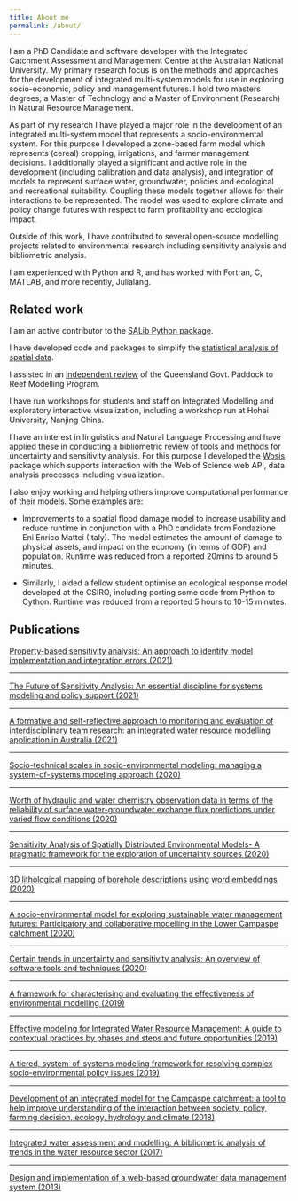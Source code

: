 ```yaml
---
title: About me
permalink: /about/
---
```


I am a PhD Candidate and software developer with the Integrated Catchment Assessment and Management Centre at the Australian National University. My primary research focus is on the methods and approaches for the development of integrated multi-system models for use in exploring socio-economic, policy and management futures. I hold two masters degrees; a Master of Technology and a Master of Environment (Research) in Natural Resource Management. 

As part of my research I have played a major role in the development of an integrated multi-system model that represents a socio-environmental system. For this purpose I developed a zone-based farm model which represents (cereal) cropping, irrigations, and farmer management decisions. I additionally played a significant and active role in the development (including calibration and data analysis), and integration of models to represent surface water, groundwater, policies and ecological and recreational suitability. Coupling these models together allows for their interactions to be represented. The model was used to explore climate and policy change futures with respect to farm profitability and ecological impact.

Outside of this work, I have contributed to several open-source modelling projects related to environmental research including sensitivity analysis and bibliometric analysis. 

I am experienced with Python and R, and has worked with Fortran, C, MATLAB, and more recently, Julialang.

## Related work

I am an active contributor to the [SALib Python package](https://github.com/salib/salib).

I have developed code and packages to simplify the [statistical analysis of spatial data](https://github.com/MamadioCMCC/HazardRiskScripts/tree/master/scripts/HazardStats).

I assisted in an [independent review](https://trove.nla.gov.au/work/237587298?selectedversion=NBD66255631) of the Queensland Govt. Paddock to Reef Modelling Program.

I have run workshops for students and staff on Integrated Modelling and exploratory interactive visualization, including a workshop run at Hohai University, Nanjing China.

I have an interest in linguistics and Natural Language Processing and have applied these in conducting a bibliometric review of tools and methods for uncertainty and sensitivity analysis. For this purpose I developed the [Wosis](https://github.com/ConnectedSystems/wosis) package which supports interaction with the Web of Science web API, data analysis processes including visualization.

I also enjoy working and helping others improve computational performance of their models. Some examples are:

- Improvements to a spatial flood damage model to increase usability and reduce runtime in conjunction with a PhD candidate from Fondazione Eni Enrico Mattei (Italy). The model estimates the amount of damage to physical assets, and impact on the economy (in terms of GDP) and population. Runtime was reduced from a reported 20mins to around 5 minutes.

- Similarly, I aided a fellow student optimise an ecological response model developed at the CSIRO, including porting some code from Python to Cython. Runtime was reduced from a reported 5 hours to 10-15 minutes.


## Publications

[Property-based sensitivity analysis: An approach to identify model implementation and integration errors (2021)](https://doi.org/10.1016/j.envsoft.2021.105013)

<span class="__dimensions_badge_embed__" data-doi="10.1016/j.envsoft.2021.105013" data-style="large_rectangle"></span>

--------------------

[The Future of Sensitivity Analysis: An essential discipline for systems modeling and policy support (2021)](https://doi.org/10.1016/j.envsoft.2020.104954)

<span class="__dimensions_badge_embed__" data-doi="10.1016/j.envsoft.2020.104954" data-style="large_rectangle"></span>

--------------------

[A formative and self-reflective approach to monitoring and evaluation of interdisciplinary team research: an integrated water resource modelling application in Australia (2021)](https://doi.org/10.1016/j.jhydrol.2021.126070)

<span class="__dimensions_badge_embed__" data-doi="10.1016/j.jhydrol.2021.126070" data-style="large_rectangle"></span>

--------------------

[Socio-technical scales in socio-environmental modeling: managing a system-of-systems modeling approach (2020)](https://dx.doi.org/10.1016/j.envsoft.2020.104885)

<span class="__dimensions_badge_embed__" data-doi="10.1016/j.envsoft.2020.104885" data-style="large_rectangle"></span>

--------------------

[Worth of hydraulic and water chemistry observation data in terms of the reliability of surface water-groundwater exchange flux predictions under varied flow conditions (2020)](https://dx.doi.org/10.1016/j.jhydrol.2020.125441)

<span class="__dimensions_badge_embed__" data-doi="10.1016/j.jhydrol.2020.125441" data-style="large_rectangle"></span>

--------------------

[Sensitivity Analysis of Spatially Distributed Environmental Models- A pragmatic framework for the exploration of uncertainty sources (2020)](https://dx.doi.org/10.1016/j.envsoft.2020.104857)

<span class="__dimensions_badge_embed__" data-doi="10.1016/j.envsoft.2020.104857" data-style="large_rectangle"></span>

--------------------

[3D lithological mapping of borehole descriptions using word embeddings (2020)](https://doi.org/10.1016/j.cageo.2020.104516)

<span class="__dimensions_badge_embed__" data-doi="10.1016/j.cageo.2020.104516" data-style="large_rectangle"></span>

--------------------

[A socio-environmental model for exploring sustainable water management futures: Participatory and collaborative modelling in the Lower Campaspe catchment (2020)](https://dx.doi.org/10.1016/j.ejrh.2020.100669)

<span class="__dimensions_badge_embed__" data-doi="10.1016/j.ejrh.2020.100669" data-style="large_rectangle"></span>

--------------------

[Certain trends in uncertainty and sensitivity analysis: An overview of software tools and techniques (2020)](https://dx.doi.org/10.1016/j.envsoft.2019.104588)

<span class="__dimensions_badge_embed__" data-doi="10.1016/j.envsoft.2019.104588" data-style="large_rectangle"></span>

--------------------

[A framework for characterising and evaluating the effectiveness of environmental modelling (2019)](https://dx.doi.org/10.1016/j.envsoft.2019.04.008)

<span class="__dimensions_badge_embed__" data-doi="10.1016/j.envsoft.2019.04.008" data-style="large_rectangle"></span>

--------------------

[Effective modeling for Integrated Water Resource Management: A guide to contextual practices by phases and steps and future opportunities (2019)](https://dx.doi.org/10.1016/j.envsoft.2019.02.013)

<span class="__dimensions_badge_embed__" data-doi="10.1016/j.envsoft.2019.02.013" data-style="large_rectangle"></span>

--------------------

[A tiered, system-of-systems modeling framework for resolving complex socio-environmental policy issues (2019)](https://dx.doi.org/10.1016/j.envsoft.2018.11.011)

<span class="__dimensions_badge_embed__" data-doi="10.1016/j.envsoft.2018.11.011" data-style="large_rectangle"></span>

--------------------

[Development of an integrated model for the Campaspe catchment: a tool to help improve understanding of the interaction between society, policy, farming decision, ecology, hydrology and climate (2018)](https://dx.doi.org/10.5194/piahs-379-1-2018)

<span class="__dimensions_badge_embed__" data-doi="10.5194/piahs-379-1-2018" data-style="large_rectangle"></span>

--------------------

[Integrated water assessment and modelling: A bibliometric analysis of trends in the water resource sector (2017)](https://dx.doi.org/10.1016/j.jhydrol.2017.07.031)

<span class="__dimensions_badge_embed__" data-doi="10.1016/j.jhydrol.2017.07.031" data-style="large_rectangle"></span>

--------------------

[Design and implementation of a web-based groundwater data management system (2013)](https://dx.doi.org/10.1016/j.matcom.2012.11.009)

<span class="__dimensions_badge_embed__" data-doi="10.1016/j.matcom.2012.11.009" data-style="large_rectangle"></span>

<script async src="https://badge.dimensions.ai/badge.js" charset="utf-8"></script>